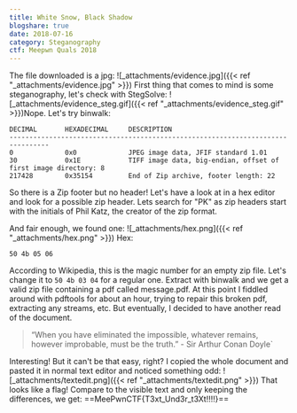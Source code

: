 ```yaml
---
title: White Snow, Black Shadow
blogshare: true
date: 2018-07-16
category: Steganography
ctf: Meepwn Quals 2018
---
```

The file downloaded is a jpg:
![_attachments/evidence.jpg]({{< ref "_attachments/evidence.jpg" >}})
First thing that comes to mind is some steganography, let's check with StegSolve:
![_attachments/evidence_steg.gif]({{< ref "_attachments/evidence_steg.gif" >}})Nope. Let's try binwalk:
```
DECIMAL       HEXADECIMAL     DESCRIPTION
--------------------------------------------------------------------------------
0             0x0             JPEG image data, JFIF standard 1.01
30            0x1E            TIFF image data, big-endian, offset of first image directory: 8
217428        0x35154         End of Zip archive, footer length: 22
```
So there is a Zip footer but no header! Let's have a look at in a hex editor and look for a possible zip header. Lets search for "PK" as zip headers start with the initials of Phil Katz, the creator of the zip format.

And fair enough, we found one:
![_attachments/hex.png]({{< ref "_attachments/hex.png" >}})
Hex:
```
50 4b 05 06
```

According to Wikipedia, this is the magic number for an empty zip file. Let's change it to `50 4b 03 04` for a regular one. Extract with binwalk and we get a valid zip file containing a pdf called message.pdf.
At this point I fiddled around with pdftools for about an hour, trying to repair this broken pdf, extracting any streams, etc.
But eventually, I decided to have another read of the document.

> “When you have eliminated the impossible, whatever remains, however improbable, must be the truth.” - Sir Arthur Conan Doyle`

Interesting! But it can't be that easy, right? I copied the whole document and pasted it in normal text editor and noticed something odd:
![_attachments/textedit.png]({{< ref "_attachments/textedit.png" >}})
That looks like a flag! Compare to the visible text and only keeping the differences, we get:
==MeePwnCTF{T3xt_Und3r_t3Xt!!!!}==